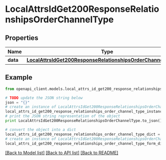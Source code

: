 # LocalAttrsIdGet200ResponseRelationshipsOrderChannelType


## Properties
Name | Type | Description | Notes
------------ | ------------- | ------------- | -------------
**data** | [**LocalAttrsIdGet200ResponseRelationshipsOrderChannelTypeData**](LocalAttrsIdGet200ResponseRelationshipsOrderChannelTypeData.md) |  | [optional] 

## Example

```python
from openapi_client.models.local_attrs_id_get200_response_relationships_order_channel_type import LocalAttrsIdGet200ResponseRelationshipsOrderChannelType

# TODO update the JSON string below
json = "{}"
# create an instance of LocalAttrsIdGet200ResponseRelationshipsOrderChannelType from a JSON string
local_attrs_id_get200_response_relationships_order_channel_type_instance = LocalAttrsIdGet200ResponseRelationshipsOrderChannelType.from_json(json)
# print the JSON string representation of the object
print LocalAttrsIdGet200ResponseRelationshipsOrderChannelType.to_json()

# convert the object into a dict
local_attrs_id_get200_response_relationships_order_channel_type_dict = local_attrs_id_get200_response_relationships_order_channel_type_instance.to_dict()
# create an instance of LocalAttrsIdGet200ResponseRelationshipsOrderChannelType from a dict
local_attrs_id_get200_response_relationships_order_channel_type_form_dict = local_attrs_id_get200_response_relationships_order_channel_type.from_dict(local_attrs_id_get200_response_relationships_order_channel_type_dict)
```
[[Back to Model list]](../README.md#documentation-for-models) [[Back to API list]](../README.md#documentation-for-api-endpoints) [[Back to README]](../README.md)


